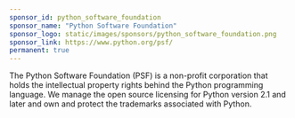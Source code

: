 ```yaml
---
sponsor_id: python_software_foundation
sponsor_name: "Python Software Foundation"
sponsor_logo: static/images/sponsors/python_software_foundation.png
sponsor_link: https://www.python.org/psf/
permanent: true
---
```

The Python Software Foundation (PSF) is a non-profit corporation that holds the intellectual property rights behind the Python programming language. We manage the open source licensing for Python version 2.1 and later and own and protect the trademarks associated with Python.